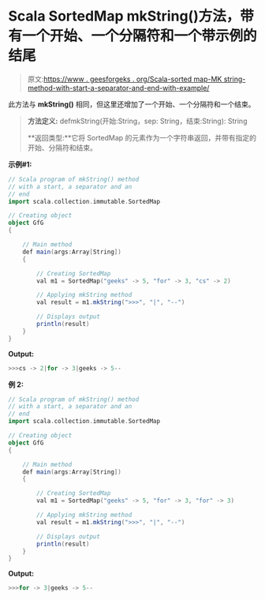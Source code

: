 # Scala SortedMap mkString()方法，带有一个开始、一个分隔符和一个带示例的结尾

> 原文:[https://www . geesforgeks . org/Scala-sorted map-MK string-method-with-start-a-separator-and-end-with-example/](https://www.geeksforgeeks.org/scala-sortedmap-mkstring-method-with-a-start-a-separator-and-an-end-with-example/)

此方法与 **mkString()** 相同，但这里还增加了一个开始、一个分隔符和一个结束。

> **方法定义:** defmkString(开始:String，sep: String，结束:String): String
> 
> **返回类型:**它将 SortedMap 的元素作为一个字符串返回，并带有指定的开始、分隔符和结束。

**示例#1:**

```scala
// Scala program of mkString() method
// with a start, a separator and an
// end
import scala.collection.immutable.SortedMap

// Creating object
object GfG
{ 

    // Main method
    def main(args:Array[String])
    {

        // Creating SortedMap
        val m1 = SortedMap("geeks" -> 5, "for" -> 3, "cs" -> 2)

        // Applying mkString method 
        val result = m1.mkString(">>>", "|", "--")

        // Displays output
        println(result)
    }
}
```

**Output:**

```scala
>>>cs -> 2|for -> 3|geeks -> 5--

```

**例 2:**

```scala
// Scala program of mkString() method
// with a start, a separator and an
// end
import scala.collection.immutable.SortedMap

// Creating object
object GfG
{ 

    // Main method
    def main(args:Array[String])
    {

        // Creating SortedMap
        val m1 = SortedMap("geeks" -> 5, "for" -> 3, "for" -> 3)

        // Applying mkString method 
        val result = m1.mkString(">>>", "|", "--")

        // Displays output
        println(result)
    }
}
```

**Output:**

```scala
>>>for -> 3|geeks -> 5--

```